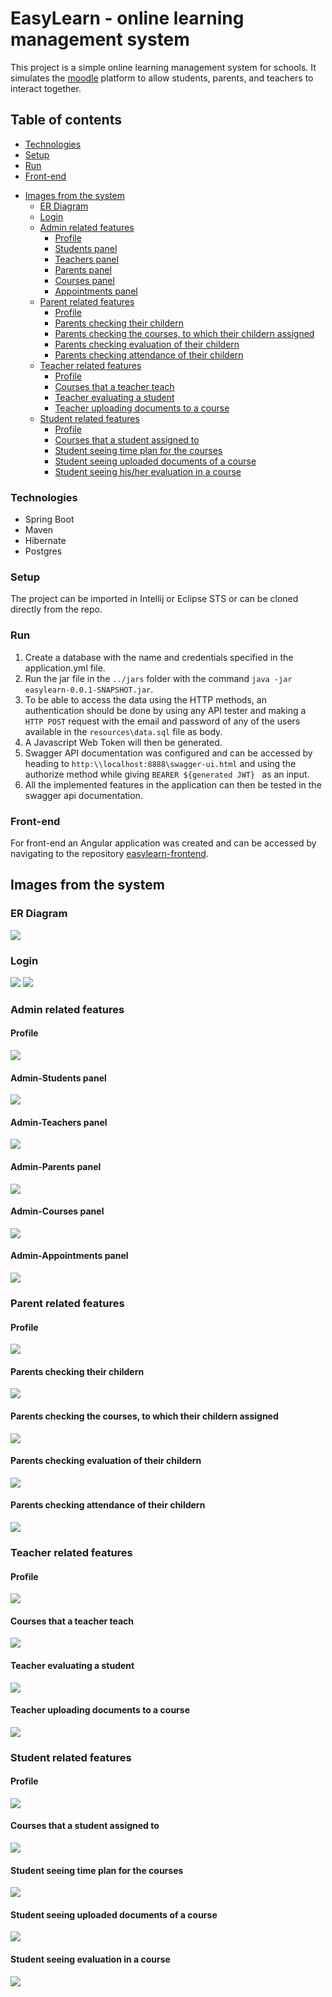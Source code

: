 # EasyLearn - online learning management system
This project is a simple online learning management system for schools. It simulates the [moodle](https://moodle.org/) platform to allow students, parents, and teachers to interact together.
## Table of contents
   * [Technologies](#technologies)
  * [Setup](#setup)
  * [Run](#run)
  * [Front-end](#front-end)
- [Images from the system](#images-from-the-system)
  * [ER Diagram](#er-diagram)
  * [Login](#login)
  * [Admin related features](#admin-related-features)
    + [Profile](#profile)
    + [Students panel](#admin-students-panel)
    + [Teachers panel](#admin-teachers-panel)
    + [Parents panel](#admin-parents-panel)
    + [Courses panel](#admin-courses-panel)
    + [Appointments panel](#admin-appointments-panel)
  * [Parent related features](#parent-related-features)
    + [Profile](#profile-1)
    + [Parents checking their childern](#parents-checking-their-childern)
    + [Parents checking the courses, to which their childern assigned](#parents-checking-the-courses-to-which-their-childern-assigned)
    + [Parents checking evaluation of their childern](#parents-checking-evaluation-of-their-childern)
    + [Parents checking attendance of their childern](#parents-checking-attendance-of-their-childern)
  * [Teacher related features](#teacher-related-features)
    + [Profile](#profile-2)
    + [Courses that a teacher teach](#courses-that-a-teacher-teach)
    + [Teacher evaluating a student](#teacher-evaluating-a-student)
    + [Teacher uploading documents to a course](#teacher-uploading-documents-to-a-course)
  * [Student related features](#student-related-features)
    + [Profile](#profile-3)
    + [Courses that a student assigned to](#courses-that-a-student-assigned-to)
    + [Student seeing time plan for the courses](#student-seeing-time-plan-for-the-courses)
    + [Student seeing uploaded documents of a course](#student-seeing-uploaded-documents-of-a-course)
    + [Student seeing his/her evaluation in a course](#student-seeing-evaluation-in-a-course)
### Technologies
 * Spring Boot
 * Maven
 * Hibernate
 * Postgres
### Setup
The project can be imported in Intellij or Eclipse STS or can be cloned directly from the repo.
### Run
   1. Create a database with the name and credentials specified in the application.yml file.
   2. Run the jar file in the ```../jars``` folder with the command ``` java -jar easylearn-0.0.1-SNAPSHOT.jar ```.
   3. To be able to access the data using the HTTP methods, an authentication should be done by using any API tester and making a ``` HTTP POST ``` request with the email and password of any of the users available in the ``` resources\data.sql ``` file as body.
   4. A Javascript Web Token will then be generated.
   5. Swagger API documentation was configured and can be accessed by heading to ``` http:\\localhost:8888\swagger-ui.html ``` and using the authorize method while giving ```BEARER ${generated JWT} ``` as an input.
   6. All the implemented features in the application can then be tested in the swagger api documentation.
### Front-end
For front-end an Angular application was created and can be accessed by navigating to the repository [easylearn-frontend](https://github.com/MahmoudAbderahman/easylearn-ui). 
## Images from the system
### ER Diagram
![](images/er-diagram.jpg)
### Login
![](images/login-page.png)
![](images/login-page-2.png)
### Admin related features
#### Profile
![](images/admin-profile.png)
#### Admin-Students panel
![](images/admin-profile-2.png)
#### Admin-Teachers panel
![](images/admin-profile-3.png)
#### Admin-Parents panel
![](images/admin-profile-4.png)
#### Admin-Courses panel
![](images/admin-profile-5.png)
#### Admin-Appointments panel
![](images/admin-profile-6.png)
### Parent related features
#### Profile
![](images/parent-profile-1.png)
#### Parents checking their childern
![](images/parent-students.png)
#### Parents checking the courses, to which their childern assigned
![](images/parents-students-1.png)
#### Parents checking evaluation of their childern
![](images/parents-students-evaluation.png)
#### Parents checking attendance of their childern
![](images/parents-students-attendance.png)
### Teacher related features
#### Profile
![](images/teacher-profile.png)
#### Courses that a teacher teach
![](images/teacher-profile-course.png)
#### Teacher evaluating a student
![](images/teacher-evaluate-2.png)
#### Teacher uploading documents to a course
![](images/teacher-profile-document.png)
### Student related features
#### Profile
![](images/student-profile.png)
#### Courses that a student assigned to
![](images/student-courses.png)
#### Student seeing time plan for the courses
![](images/student-appointments.png)
#### Student seeing uploaded documents of a course
![](images/student-documents.png)
#### Student seeing evaluation in a course
![](images/student-evaluation.png)
